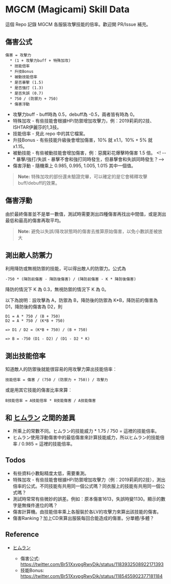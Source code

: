 MGCM (Magicami) Skill Data
==========================

這個 Repo 記錄 MGCM 各服裝攻擊技能的倍率。歡迎開 PR/Issue 補充。

傷害公式
--------

```
傷害 = 攻擊力
  * (1 + 攻擊力buff + 特殊加攻)
  * 技能倍率
  * 升技Bonus
  * 被動技能倍率
  * 是否暴擊 (1.5)
  * 是否強打 (1.3)
  * 是否失誤 (0.7)
  * 750 / (防禦力 + 750)
  * 傷害浮動
```

* 攻擊力buff - buff時為 0.5，debuff為 -0.5，兩者皆有時為 0。
* 特殊加攻 - 有些技能會根據HP/防禦增加攻擊力，例︰2019莉莉的2技、ISHTAR伊麗莎的1,3技。
* 技能倍率 - 見此 repo 中的其它檔案。
* 升技Bonus - 有些技能升級後會增加傷害，10% 就 x1.1，10% + 5% 就 x1.15。
* 被動技能 - 有些被動技能會增加傷害，例︰惡魔彩花爆擊時傷害 1.5 倍。
<! -- * 暴擊/強打/失誤 - 暴擊不會和強打同時發生，但暴擊會和失誤同時發生？-->
* 傷害浮動 - 隨機乘上 0.985, 0.995, 1.005, 1.015 其中一個值。

> **Note:** 特殊加攻的部份還未驗證完畢，可以確定的是它會稀釋攻擊buff/debuff的效果。

傷害浮動
--------

由於最終傷害並不是單一數值，測試時需要測出四種傷害再找出中間值，或是測出最低和最高的傷害再取平均。

> **Note:** 避免以失誤/降攻狀態時的傷害去推算原始傷害，以免小數誤差被放大

測出敵人防禦力
--------------

利用降防或無視防禦的技能，可以得出敵人的防禦力。公式為

```
-750 * (降防前傷害 - 降防後傷害) / (降防前傷害 - K * 降防後傷害)
```

降防的情況下 K 為 0.3，無視防禦的情況下 K 為 0。

以下為說明︰設攻擊為 A，防禦為 B，降防後的防禦為 K*B，降防前的傷害為 D1，降防後的傷害為 D2，則

```
D1 = A * 750 / (B + 750)
D2 = A * 750 / (K*B + 750)

=> D1 / D2 = (K*B + 750) / (B + 750)

=> B = -750 (D1 - D2) / (D1 - D2 * K)
```

測出技能倍率
------------

知道敵人的防禦後就能很容易的用攻擊力算出技能倍率︰

```
技能倍率 = 傷害 / (750 / (防禦力 + 750)) / 攻擊力
```

或是用其它技能的傷害比率來算︰

```
B技能倍率 = A技能倍率 * B技能傷害 / A技能傷害
```

和 [ヒムラン](https://twitter.com/Br51XxvpgRwyDjk) 之間的差異
-------------------------------------------------------------

* 所乘上的常數不同。ヒムラン的技能威力 * 1.75 / 750 = 這裡的技能倍率。
* ヒムラン使用浮動傷害中的最低傷害來計算技能威力，所以ヒムラン的技能倍率 / 0.985 = 這裡的技能倍率。

Todos
-----

* 有些資料小數點精度太低，需要重測。
* 特殊加攻 - 有些技能會根據HP/防禦增加攻擊力（例︰2019莉莉的2技），測出倍率的公式。不同技能有共用同一個公式嗎？同衣服上的技能有共用同一個公式嗎？
* 測試時常常有些微妙的誤差。例如︰原本傷害1613，失誤時變1130。顯示的數字是無條件進位的嗎？
* 傷害計算機。由技能倍率乘上各服裝於各LV的攻擊力來算出該技能的傷害。
* 傷害Ranking？加上CD來算出服裝每回合能造成的傷害。分單體/多體？

Reference
----------

* [ヒムラン](https://twitter.com/Br51XxvpgRwyDjk)

  - 傷害公式: https://twitter.com/Br51XxvpgRwyDjk/status/1183932508922171393
  - 技能Bonus: https://twitter.com/Br51XxvpgRwyDjk/status/1185455902377181184
